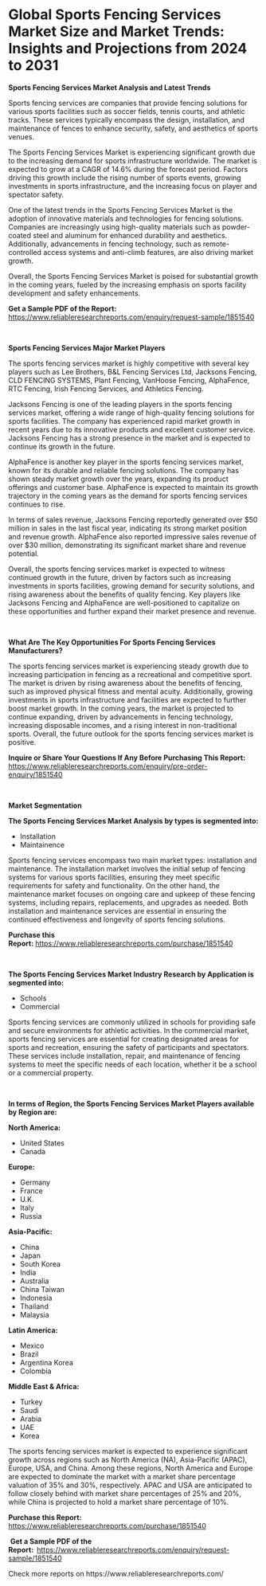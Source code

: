 <p><h1>Global Sports Fencing Services Market Size and Market Trends: Insights and Projections from 2024 to 2031</h1></p><p><strong>Sports Fencing Services Market Analysis and Latest Trends</strong></p>
<p><p>Sports fencing services are companies that provide fencing solutions for various sports facilities such as soccer fields, tennis courts, and athletic tracks. These services typically encompass the design, installation, and maintenance of fences to enhance security, safety, and aesthetics of sports venues.</p><p>The Sports Fencing Services Market is experiencing significant growth due to the increasing demand for sports infrastructure worldwide. The market is expected to grow at a CAGR of 14.6% during the forecast period. Factors driving this growth include the rising number of sports events, growing investments in sports infrastructure, and the increasing focus on player and spectator safety.</p><p>One of the latest trends in the Sports Fencing Services Market is the adoption of innovative materials and technologies for fencing solutions. Companies are increasingly using high-quality materials such as powder-coated steel and aluminum for enhanced durability and aesthetics. Additionally, advancements in fencing technology, such as remote-controlled access systems and anti-climb features, are also driving market growth.</p><p>Overall, the Sports Fencing Services Market is poised for substantial growth in the coming years, fueled by the increasing emphasis on sports facility development and safety enhancements.</p></p>
<p><strong>Get a Sample PDF of the Report:&nbsp;</strong> <a href="https://www.reliableresearchreports.com/enquiry/request-sample/1851540">https://www.reliableresearchreports.com/enquiry/request-sample/1851540</a></p>
<p>&nbsp;</p>
<p><strong>Sports Fencing Services Major Market Players</strong></p>
<p><p>The sports fencing services market is highly competitive with several key players such as Lee Brothers, B&L Fencing Services Ltd, Jacksons Fencing, CLD FENCING SYSTEMS, Plant Fencing, VanHoose Fencing, AlphaFence, RTC Fencing, Irish Fencing Services, and Athletics Fencing.</p><p>Jacksons Fencing is one of the leading players in the sports fencing services market, offering a wide range of high-quality fencing solutions for sports facilities. The company has experienced rapid market growth in recent years due to its innovative products and excellent customer service. Jacksons Fencing has a strong presence in the market and is expected to continue its growth in the future.</p><p>AlphaFence is another key player in the sports fencing services market, known for its durable and reliable fencing solutions. The company has shown steady market growth over the years, expanding its product offerings and customer base. AlphaFence is expected to maintain its growth trajectory in the coming years as the demand for sports fencing services continues to rise.</p><p>In terms of sales revenue, Jacksons Fencing reportedly generated over $50 million in sales in the last fiscal year, indicating its strong market position and revenue growth. AlphaFence also reported impressive sales revenue of over $30 million, demonstrating its significant market share and revenue potential.</p><p>Overall, the sports fencing services market is expected to witness continued growth in the future, driven by factors such as increasing investments in sports facilities, growing demand for security solutions, and rising awareness about the benefits of quality fencing. Key players like Jacksons Fencing and AlphaFence are well-positioned to capitalize on these opportunities and further expand their market presence and revenue.</p></p>
<p>&nbsp;</p>
<p><strong>What Are The Key Opportunities For Sports Fencing Services Manufacturers?</strong></p>
<p><p>The sports fencing services market is experiencing steady growth due to increasing participation in fencing as a recreational and competitive sport. The market is driven by rising awareness about the benefits of fencing, such as improved physical fitness and mental acuity. Additionally, growing investments in sports infrastructure and facilities are expected to further boost market growth. In the coming years, the market is projected to continue expanding, driven by advancements in fencing technology, increasing disposable incomes, and a rising interest in non-traditional sports. Overall, the future outlook for the sports fencing services market is positive.</p></p>
<p><strong>Inquire or Share Your Questions If Any Before Purchasing This Report:</strong> <a href="https://www.reliableresearchreports.com/enquiry/pre-order-enquiry/1851540">https://www.reliableresearchreports.com/enquiry/pre-order-enquiry/1851540</a></p>
<p>&nbsp;</p>
<p><strong>Market Segmentation</strong></p>
<p><strong>The Sports Fencing Services Market Analysis by types is segmented into:</strong></p>
<p><ul><li>Installation</li><li>Maintainence</li></ul></p>
<p><p>Sports fencing services encompass two main market types: installation and maintenance. The installation market involves the initial setup of fencing systems for various sports facilities, ensuring they meet specific requirements for safety and functionality. On the other hand, the maintenance market focuses on ongoing care and upkeep of these fencing systems, including repairs, replacements, and upgrades as needed. Both installation and maintenance services are essential in ensuring the continued effectiveness and longevity of sports fencing solutions.</p></p>
<p><strong>Purchase this Report:&nbsp;</strong><a href="https://www.reliableresearchreports.com/purchase/1851540">https://www.reliableresearchreports.com/purchase/1851540</a></p>
<p>&nbsp;</p>
<p><strong>The Sports Fencing Services Market Industry Research by Application is segmented into:</strong></p>
<p><ul><li>Schools</li><li>Commercial</li></ul></p>
<p><p>Sports fencing services are commonly utilized in schools for providing safe and secure environments for athletic activities. In the commercial market, sports fencing services are essential for creating designated areas for sports and recreation, ensuring the safety of participants and spectators. These services include installation, repair, and maintenance of fencing systems to meet the specific needs of each location, whether it be a school or a commercial property.</p></p>
<p>&nbsp;</p>
<p><strong>In terms of Region, the Sports Fencing Services Market Players available by Region are:</strong></p>
<p>
    <p> <strong> North America: </strong>
        <ul>
            <li>United States</li>
            <li>Canada</li>
        </ul>
        </p> 
    <p> <strong> Europe: </strong>
        <ul>
            <li>Germany</li>
            <li>France</li>
            <li>U.K.</li>
            <li>Italy</li>
            <li>Russia</li>
        </ul>
        </p> 
    <p> <strong> Asia-Pacific: </strong>
        <ul>
            <li>China</li>
            <li>Japan</li>
            <li>South Korea</li>
            <li>India</li>
            <li>Australia</li>
            <li>China Taiwan</li>
            <li>Indonesia</li>
            <li>Thailand</li>
            <li>Malaysia</li>
        </ul>
        </p> 
    <p> <strong> Latin America: </strong>
        <ul>
            <li>Mexico</li>
            <li>Brazil</li>
            <li>Argentina Korea</li>
            <li>Colombia</li>
        </ul>
        </p> 
    <p> <strong> Middle East & Africa: </strong>
        <ul>
            <li>Turkey</li>
            <li>Saudi</li>
            <li>Arabia</li>
            <li>UAE</li>
            <li>Korea</li>
        </ul>
    </p>
    </p>
<p><p>The sports fencing services market is expected to experience significant growth across regions such as North America (NA), Asia-Pacific (APAC), Europe, USA, and China. Among these regions, North America and Europe are expected to dominate the market with a market share percentage valuation of 35% and 30%, respectively. APAC and USA are anticipated to follow closely behind with market share percentages of 25% and 20%, while China is projected to hold a market share percentage of 10%.</p></p>
<p><strong>Purchase this Report: </strong><a href="https://www.reliableresearchreports.com/purchase/1851540">https://www.reliableresearchreports.com/purchase/1851540</a></p>
<p>&nbsp;<strong>Get a Sample PDF of the Report:&nbsp;&nbsp;</strong><a href="https://www.reliableresearchreports.com/enquiry/request-sample/1851540">https://www.reliableresearchreports.com/enquiry/request-sample/1851540</a></p>
<p><strong></strong></p>
<p>Check more reports on https://www.reliableresearchreports.com/</p>